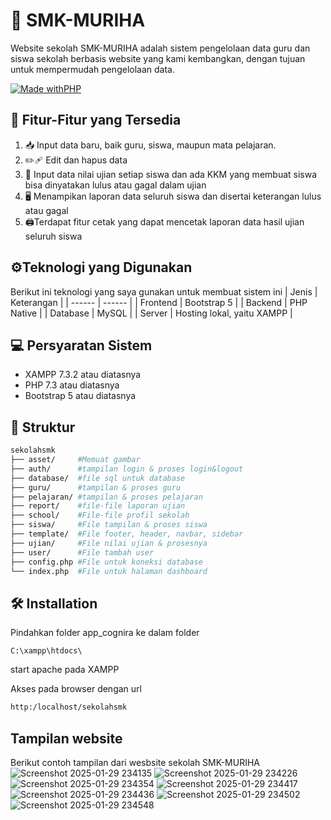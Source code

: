 # 🧾 SMK-MURIHA
Website sekolah SMK-MURIHA adalah sistem pengelolaan data guru dan siswa sekolah berbasis website yang kami kembangkan, dengan tujuan untuk mempermudah pengelolaan data. 

[![Made withPHP](https://img.shields.io/badge/Made%20with-PHP-purple?style=for-the-badge&logo=PHP)](https://php.net/try)
## 🎯 Fitur-Fitur yang Tersedia 
1. 📥 Input data baru, baik guru, siswa, maupun mata pelajaran.
2. ✏️🩹 Edit dan hapus data
3. 💯 Input data nilai ujian setiap siswa dan ada KKM yang membuat siswa bisa dinyatakan lulus atau gagal dalam ujian
4. 🖥️ Menampikan laporan data seluruh siswa dan disertai keterangan lulus atau gagal
5. 🖨️Terdapat fitur cetak yang dapat mencetak laporan data hasil ujian seluruh siswa

## ⚙️Teknologi yang Digunakan
 Berikut ini teknologi yang saya gunakan untuk membuat sistem ini
| Jenis | Keterangan |
| ------ | ------ |
| Frontend | Bootstrap 5 |
| Backend | PHP Native |
| Database | MySQL |
| Server | Hosting lokal, yaitu XAMPP |





## 💻 Persyaratan Sistem

- XAMPP 7.3.2 atau diatasnya
- PHP 7.3 atau diatasnya
- Bootstrap 5 atau diatasnya

## 📁 Struktur 

```sh
sekolahsmk
├── asset/     #Memuat gambar
├── auth/      #tampilan login & proses login&logout
├── database/  #file sql untuk database
├── guru/      #tampilan & proses guru
├── pelajaran/ #tampilan & proses pelajaran
├── report/    #file-file laporan ujian
├── school/    #File-file profil sekolah
├── siswa/     #File tampilan & proses siswa
├── template/  #File footer, header, navbar, sidebar
├── ujian/     #File nilai ujian & prosesnya
├── user/      #File tambah user
├── config.php #File untuk koneksi database  
└── index.php  #File untuk halaman dashboard		 
```


## 🛠️ Installation

Pindahkan folder app_cognira ke dalam folder
```
C:\xampp\htdocs\
```
start apache pada XAMPP

Akses pada browser dengan url 
```sh
http:/localhost/sekolahsmk
```

## Tampilan website
Berikut contoh tampilan dari wesbsite sekolah SMK-MURIHA
![Screenshot 2025-01-29 234135](https://github.com/user-attachments/assets/183a41dd-c45f-4582-a276-011c5141de2b)
![Screenshot 2025-01-29 234226](https://github.com/user-attachments/assets/a30bc80e-1661-4d8f-8747-bec21aa3cbfa)
![Screenshot 2025-01-29 234354](https://github.com/user-attachments/assets/5bab4094-f383-4a58-bdd9-33f56cb168df)
![Screenshot 2025-01-29 234417](https://github.com/user-attachments/assets/75a340e8-3571-464b-bd6c-81c4a6c86114)
![Screenshot 2025-01-29 234436](https://github.com/user-attachments/assets/d9c73232-c7cb-4b31-86fe-ded9bc28c134)
![Screenshot 2025-01-29 234502](https://github.com/user-attachments/assets/4c44c8b3-9bd2-48ec-8118-54f25a869628)
![Screenshot 2025-01-29 234548](https://github.com/user-attachments/assets/2acef47b-43b3-442e-beb2-0c629794c0fc)







